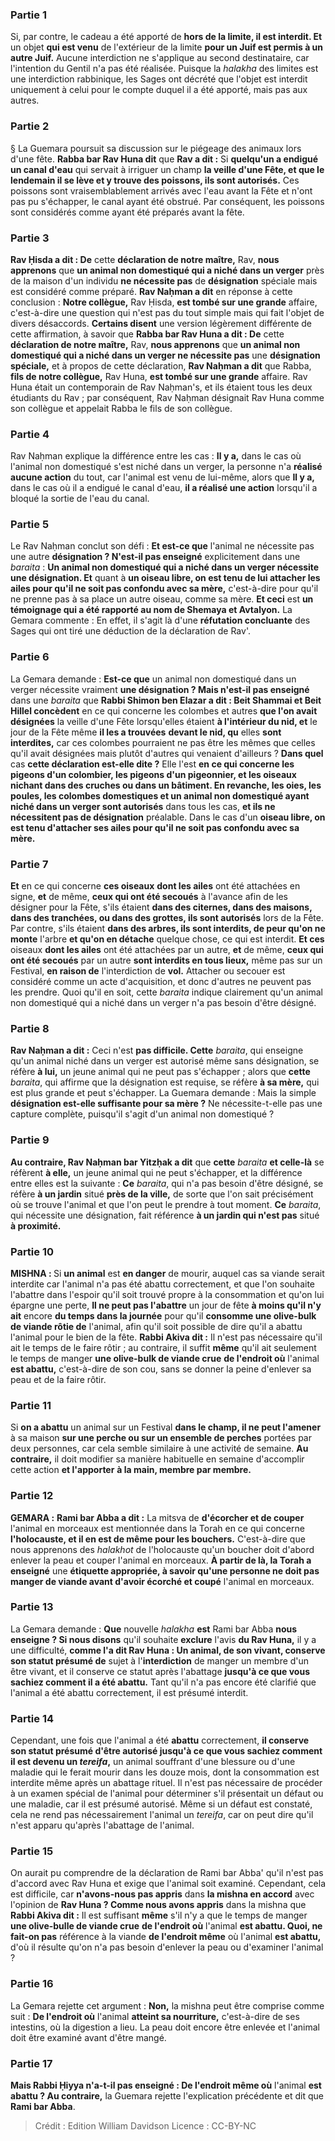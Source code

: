 
### Partie 1
Si, par contre, le cadeau a été apporté de <b>hors de la limite, il est interdit. Et</b> un objet <b>qui est venu</b> de l'extérieur de la limite <b>pour un Juif est permis à un autre Juif.</b> Aucune interdiction ne s'applique au second destinataire, car l'intention du Gentil n'a pas été réalisée. Puisque la <i>halakha</i> des limites est une interdiction rabbinique, les Sages ont décrété que l'objet est interdit uniquement à celui pour le compte duquel il a été apporté, mais pas aux autres.

### Partie 2
§ La Guemara poursuit sa discussion sur le piégeage des animaux lors d'une fête. <b>Rabba bar Rav Huna dit</b> que <b>Rav a dit :</b> Si <b>quelqu'un a endigué un canal d'eau</b> qui servait à irriguer un champ <b>la veille d'une Fête, et que le lendemain il se lève et y trouve des poissons, ils sont autorisés.</b> Ces poissons sont vraisemblablement arrivés avec l'eau avant la Fête et n'ont pas pu s'échapper, le canal ayant été obstrué. Par conséquent, les poissons sont considérés comme ayant été préparés avant la fête.

### Partie 3
<b>Rav Ḥisda a dit : De</b> cette <b>déclaration de notre maître,</b> Rav, <b>nous apprenons</b> que <b>un animal non domestiqué qui a niché dans un verger</b> près de la maison d'un individu <b>ne nécessite pas</b> de <b>désignation</b> spéciale mais est considéré comme préparé. <b>Rav Naḥman a dit</b> en réponse à cette conclusion : <b>Notre collègue,</b> Rav Ḥisda, <b>est tombé sur une grande</b> affaire, c'est-à-dire une question qui n'est pas du tout simple mais qui fait l'objet de divers désaccords. <b>Certains disent</b> une version légèrement différente de cette affirmation, à savoir que <b>Rabba bar Rav Huna a dit : De</b> cette <b>déclaration de notre maître,</b> Rav, <b>nous apprenons</b> que <b>un animal non domestiqué qui a niché dans un verger ne nécessite pas</b> une <b>désignation spéciale,</b> et à propos de cette déclaration, <b>Rav Naḥman a dit</b> que Rabba, <b>fils de notre collègue,</b> Rav Huna, <b>est tombé sur une grande</b> affaire. Rav Huna était un contemporain de Rav Naḥman's, et ils étaient tous les deux étudiants du Rav ; par conséquent, Rav Naḥman désignait Rav Huna comme son collègue et appelait Rabba le fils de son collègue.

### Partie 4
Rav Naḥman explique la différence entre les cas : <b>Il y a,</b> dans le cas où l'animal non domestiqué s'est niché dans un verger, la personne n'a <b>réalisé aucune action</b> du tout, car l'animal est venu de lui-même, alors que <b>Il y a,</b> dans le cas où il a endigué le canal d'eau, <b>il a réalisé une action</b> lorsqu'il a bloqué la sortie de l'eau du canal.

### Partie 5
Le Rav Naḥman conclut son défi : <b>Et est-ce que</b> l'animal ne nécessite pas</b> une autre <b>désignation ? N'est-il pas enseigné</b> explicitement dans une <i>baraita</i> : <b>Un animal non domestiqué qui a niché dans un verger nécessite une désignation. Et</b> quant à <b>un oiseau libre, on est tenu de lui attacher les ailes pour qu'il ne soit pas confondu avec sa mère,</b> c'est-à-dire pour qu'il ne prenne pas à sa place un autre oiseau, comme sa mère. <b>Et ceci</b> est <b>un témoignage qui a été rapporté au nom de Shemaya et Avtalyon.</b> La Gemara commente : En effet, il s'agit là d'une <b>réfutation concluante</b> des Sages qui ont tiré une déduction de la déclaration de Rav'.

### Partie 6
La Gemara demande : <b>Est-ce que</b> un animal non domestiqué dans un verger nécessite vraiment <b>une désignation ? Mais n'est-il pas enseigné</b> dans une <i>baraita</i> que <b>Rabbi Shimon ben Elazar a dit : Beit Shammai et Beit Hillel concèdent</b> en ce qui concerne les colombes et autres <b>que l'on avait désignées</b> la veille d'une Fête lorsqu'elles étaient <b>à l'intérieur du nid, et</b> le jour de la Fête même <b>il les a trouvées</b> <b>devant le nid, qu</b> elles <b>sont interdites,</b> car ces colombes pourraient ne pas être les mêmes que celles qu'il avait désignées mais plutôt d'autres qui venaient d'ailleurs ? <b>Dans quel</b> cas <b>cette déclaration est-elle dite ?</b> Elle l'est <b>en ce qui concerne les pigeons d'un colombier, les pigeons d'un pigeonnier, et les oiseaux nichant dans des cruches ou dans un bâtiment. En revanche, les oies, les poules, les colombes domestiques et un animal non domestiqué ayant niché dans un verger sont autorisés</b> dans tous les cas, <b>et ils ne nécessitent pas de désignation</b> préalable. Dans le cas d'un <b>oiseau libre, on est tenu d'attacher ses ailes pour qu'il ne soit pas confondu avec sa mère.</b>

### Partie 7
<b>Et</b> en ce qui concerne <b>ces oiseaux</b> <b>dont les ailes</b> ont été attachées</b> en signe, <b>et</b> de même, <b>ceux qui ont été secoués</b> à l'avance afin de les désigner pour la Fête, s'ils étaient <b>dans des citernes, dans des maisons, dans des tranchées, ou dans des grottes, ils sont autorisés</b> lors de la Fête. Par contre, s'ils étaient <b>dans des arbres, ils sont interdits, de peur qu'on ne monte</b> l'arbre <b>et qu'on en détache</b> quelque chose, ce qui est interdit. <b>Et ces</b> oiseaux <b>dont les ailes</b> ont été attachées</b> par un autre, <b>et</b> de même, <b>ceux qui ont été secoués</b> par un autre <b>sont interdits en tous lieux,</b> même pas sur un Festival, <b>en raison de</b> l'interdiction de <b>vol.</b> Attacher ou secouer est considéré comme un acte d'acquisition, et donc d'autres ne peuvent pas les prendre. Quoi qu'il en soit, cette <i>baraita</i> indique clairement qu'un animal non domestiqué qui a niché dans un verger n'a pas besoin d'être désigné.

### Partie 8
<b>Rav Naḥman a dit :</b> Ceci n'est <b>pas difficile. Cette</b> <i>baraita</i>, qui enseigne qu'un animal niché dans un verger est autorisé même sans désignation, se réfère <b>à lui,</b> un jeune animal qui ne peut pas s'échapper ; alors que <b>cette</b> <i>baraita</i>, qui affirme que la désignation est requise, se réfère <b>à sa mère,</b> qui est plus grande et peut s'échapper. La Guemara demande : Mais la simple <b>désignation est-elle suffisante pour sa mère ?</b> Ne nécessite-t-elle pas une capture complète,</b> puisqu'il s'agit d'un animal non domestiqué ?

### Partie 9
<b>Au contraire, Rav Naḥman bar Yitzḥak a dit</b> que <b>cette</b> <i>baraita</i> <b>et celle-là</b> se réfèrent <b>à elle,</b> un jeune animal qui ne peut s'échapper, et la différence entre elles est la suivante : <b>Ce</b> <i>baraita</i>, qui n'a pas besoin d'être désigné, se réfère <b>à un jardin</b> situé <b>près de la ville,</b> de sorte que l'on sait précisément où se trouve l'animal et que l'on peut le prendre à tout moment. <b>Ce</b> <i>baraita</i>, qui nécessite une désignation, fait référence <b>à un jardin qui n'est pas</b> situé <b>à proximité.</b>

### Partie 10
<strong>MISHNA : </strong>Si <b>un animal</b> est <b>en danger</b> de mourir, auquel cas sa viande serait interdite car l'animal n'a pas été abattu correctement, et que l'on souhaite l'abattre dans l'espoir qu'il soit trouvé propre à la consommation et qu'on lui épargne une perte, <b>Il ne peut pas l'abattre</b> un jour de fête <b>à moins qu'il n'y ait</b> encore <b>du temps dans la journée</b> pour qu'il <b>consomme une olive-bulk de viande rôtie de</b> l'animal, afin qu'il soit possible de dire qu'il a abattu l'animal pour le bien de la fête. <b>Rabbi Akiva dit :</b> Il n'est pas nécessaire qu'il ait le temps de le faire rôtir ; au contraire, il suffit <b>même</b> qu'il ait seulement le temps de manger <b>une olive-bulk de viande crue</b> <b>de l'endroit où</b> l'animal <b>est abattu,</b> c'est-à-dire de son cou, sans se donner la peine d'enlever sa peau et de la faire rôtir.

### Partie 11
Si <b>on a abattu</b> un animal sur un Festival <b>dans le champ, il ne peut l'amener</b> à sa maison <b>sur une perche ou sur un ensemble de perches</b> portées par deux personnes, car cela semble similaire à une activité de semaine. <b>Au contraire,</b> il doit modifier sa manière habituelle en semaine d'accomplir cette action <b>et l'apporter</b> <b>à la main, membre par membre.</b>

### Partie 12
<strong>GEMARA :</strong> <b>Rami bar Abba a dit :</b> La mitsva de <b>d'écorcher et de couper</b> l'animal en morceaux est mentionnée dans la Torah en ce qui concerne <b>l'holocauste, et il en est de même pour les bouchers.</b> C'est-à-dire que nous apprenons des <i>halakhot</i> de l'holocauste qu'un boucher doit d'abord enlever la peau et couper l'animal en morceaux. <b>À partir de là, la Torah a enseigné</b> une <b>étiquette appropriée, à savoir qu'une personne ne doit pas manger de viande avant d'avoir écorché et coupé</b> l'animal en morceaux.

### Partie 13
La Gemara demande : <b>Que</b> nouvelle <i>halakha</i> <b>est</b> Rami bar Abba <b>nous enseigne ? Si nous disons</b> qu'il souhaite <b>exclure</b> l'avis <b>du Rav Huna,</b> il y a une difficulté, <b>comme l'a dit Rav Huna : Un animal, de son vivant, conserve son statut présumé de</b> sujet à l'<b>interdiction</b> de manger un membre d'un être vivant, et il conserve ce statut après l'abattage <b>jusqu'à ce que vous sachiez comment il a été abattu.</b> Tant qu'il n'a pas encore été clarifié que l'animal a été abattu correctement, il est présumé interdit.

### Partie 14
Cependant, une fois que l'animal a été <b>abattu</b> correctement, <b>il conserve son statut présumé d'être autorisé jusqu'à ce que vous sachiez comment il est devenu un <i>tereifa</i>,</b> un animal souffrant d'une blessure ou d'une maladie qui le ferait mourir dans les douze mois, dont la consommation est interdite même après un abattage rituel. Il n'est pas nécessaire de procéder à un examen spécial de l'animal pour déterminer s'il présentait un défaut ou une maladie, car il est présumé autorisé. Même si un défaut est constaté, cela ne rend pas nécessairement l'animal un <i>tereifa</i>, car on peut dire qu'il n'est apparu qu'après l'abattage de l'animal.

### Partie 15
On aurait pu comprendre de la déclaration de Rami bar Abba' qu'il n'est pas d'accord avec Rav Huna et exige que l'animal soit examiné. Cependant, cela est difficile, car <b>n'avons-nous pas appris</b> dans <b>la mishna en accord</b> avec l'opinion de <b>Rav Huna ? Comme nous avons appris</b> dans la mishna que <b>Rabbi Akiva dit :</b> Il est suffisant <b>même</b> s'il n'y a que le temps de manger <b>une olive-bulle de viande crue</b> <b>de l'endroit où</b> l'animal <b>est abattu. Quoi, ne fait-on pas</b> référence à la viande <b>de l'endroit même</b> où l'animal <b>est abattu,</b> d'où il résulte qu'on n'a pas besoin d'enlever la peau ou d'examiner l'animal ?

### Partie 16
La Gemara rejette cet argument : <b>Non,</b> la mishna peut être comprise comme suit : <b>De l'endroit où</b> l'animal <b>atteint sa nourriture,</b> c'est-à-dire de ses intestins, où la digestion a lieu. La peau doit encore être enlevée et l'animal doit être examiné avant d'être mangé.

### Partie 17
<b>Mais Rabbi Ḥiyya n'a-t-il pas enseigné : De l'endroit même où</b> l'animal <b>est abattu ? Au contraire,</b> la Guemara rejette l'explication précédente et dit que <b>Rami bar Abba</b>.

>Crédit : Edition William Davidson
>Licence : CC-BY-NC